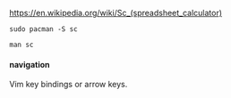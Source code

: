 https://en.wikipedia.org/wiki/Sc_(spreadsheet_calculator)

```
sudo pacman -S sc
```

```
man sc
```

#### navigation

Vim key bindings or arrow keys.
